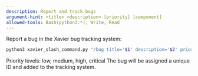 ```yaml
---
description: Report and track bugs
argument-hint: <title> <description> [priority] [component]
allowed-tools: Bash(python3:*), Write, Read
---
```


Report a bug in the Xavier bug tracking system:

```bash
python3 xavier_slash_command.py "/bug title='$1' description='$2' priority='${3:-medium}' component='${4:-unknown}'"
```

Priority levels: low, medium, high, critical
The bug will be assigned a unique ID and added to the tracking system.